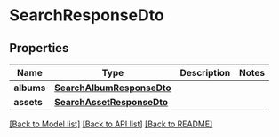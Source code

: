 # SearchResponseDto

## Properties
Name | Type | Description | Notes
------------ | ------------- | ------------- | -------------
**albums** | [**SearchAlbumResponseDto**](SearchAlbumResponseDto.md) |  | 
**assets** | [**SearchAssetResponseDto**](SearchAssetResponseDto.md) |  | 

[[Back to Model list]](../README.md#documentation-for-models) [[Back to API list]](../README.md#documentation-for-api-endpoints) [[Back to README]](../README.md)


